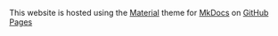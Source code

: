 This website is hosted using the [Material](https://squidfunk.github.io/mkdocs-material/) theme for [MkDocs](https://www.mkdocs.org/) on [GitHub Pages](https://pages.github.com/)